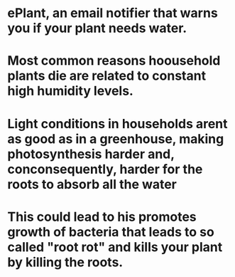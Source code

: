 # ePlant, an email notifier that warns you if your plant needs water.
# Most common reasons hoousehold plants die are related to constant high humidity levels.
# Light conditions in households arent as good as in a greenhouse, making photosynthesis harder and, conconsequently, harder for the roots to absorb all the water
# This could lead to his promotes growth of bacteria that leads to so called "root rot" and kills your plant by killing the roots.

